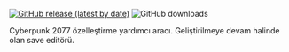 [![GitHub release (latest by date)](https://img.shields.io/github/v/release/WolvenKit/CyberCAT?include_prereleases)](https://github.com/WolvenKit/CyberCAT/releases)
![GitHub downloads](https://img.shields.io/github/downloads/yamashi/CyberEngineTweaks/total)

Cyberpunk 2077 özelleştirme yardımcı aracı. Geliştirilmeye devam halinde olan save editörü.
